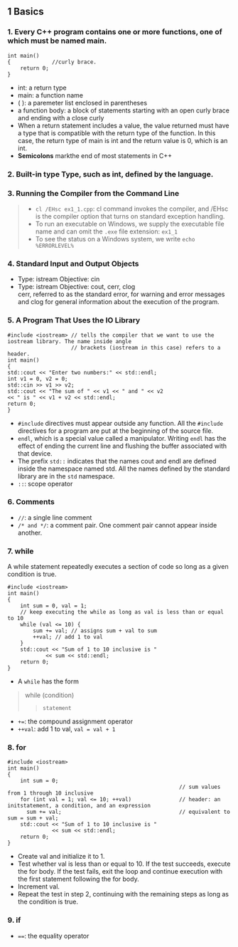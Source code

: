 ## 1 Basics
### 1. Every C++ program contains one or more functions, one of which must be named **main**.
```
int main() 
{             //curly brace.
    return 0;
}
```
- int: a return type
- main: a function name
- ( ): a paremeter list enclosed in parentheses
- a function body: a block of statements starting with an open curly brace and ending with a close curly
- When a return statement includes a value, the value returned must have a type that is compatible with the return type of the function. In this case, the return type of main is int and the return value is 0, which is an int.
- **Semicolons** markthe end of most statements in C++
### 2. Built-in type Type, such as int, defined by the language.
### 3. Running the Compiler from the Command Line
> - `cl /EHsc ex1_1.cpp`: cl command invokes the compiler, and /EHsc is the compiler option that turns on standard exception handling.  
> - To run an executable on Windows, we supply the executable file name and can omit the `.exe` file extension: 
`ex1_1`
> - To see the status on a Windows system, we write
> `echo %ERRORLEVEL%`
### 4. Standard Input and Output Objects
- Type: istream
Objective: cin
- Type: istream
Objective: cout, cerr, clog    
cerr, referred to as the standard error, for warning and error messages and clog for general information about the execution of the 
program.
### 5. A Program That Uses the IO Library
```
#include <iostream> // tells the compiler that we want to use the iostream library. The name inside angle
                    // brackets (iostream in this case) refers to a header.
int main()
{
std::cout << "Enter two numbers:" << std::endl;
int v1 = 0, v2 = 0;
std::cin >> v1 >> v2;
std::cout << "The sum of " << v1 << " and " << v2
<< " is " << v1 + v2 << std::endl;
return 0;
}
```
- `#include` directives must appear outside any function. All the `#include` directives for a program are put at the beginning of the source file.
- `endl`, which is a special value called a manipulator. Writing `endl` has the effect of ending the current line and flushing the buffer associated with that device.
- The prefix `std::` indicates that the names cout and endl are defined inside the namespace named std. All the names defined by the standard library are in the `std` namespace.
- `::`: scope operator
### 6. Comments
- `//`: a single line comment
- `/* and */`: a comment pair. One comment pair cannot appear inside another.
### 7. while
A while statement repeatedly executes a section of code so long as a given condition is true.
```
#include <iostream>
int main()
{
	int sum = 0, val = 1;
	// keep executing the while as long as val is less than or equal to 10
	while (val <= 10) {                           
		sum += val; // assigns sum + val to sum
		++val; // add 1 to val
	}
	std::cout << "Sum of 1 to 10 inclusive is "
            << sum << std::endl;
	return 0;
}
```
- A `while` has the form
> while (condition)
>>     statement
- `+=`: the compound assignment operator
- `++val`: add 1 to val, `val = val + 1`
### 8. for
```
#include <iostream>
int main()
{
    int sum = 0;
                                                      // sum values from 1 through 10 inclusive
    for (int val = 1; val <= 10; ++val)               // header: an initstatement, a condition, and an expression
      sum += val;                                     // equivalent to sum = sum + val;
    std::cout << "Sum of 1 to 10 inclusive is "
              << sum << std::endl;
    return 0;
}
```
- Create val and initialize it to 1.
- Test whether val is less than or equal to 10. If the test succeeds, execute the for body. If the test fails, exit the loop and continue execution with the first statement following the for body.
- Increment val.
- Repeat the test in step 2, continuing with the remaining steps as long as the condition is true.
### 9. if
- `==`: the equality operator

